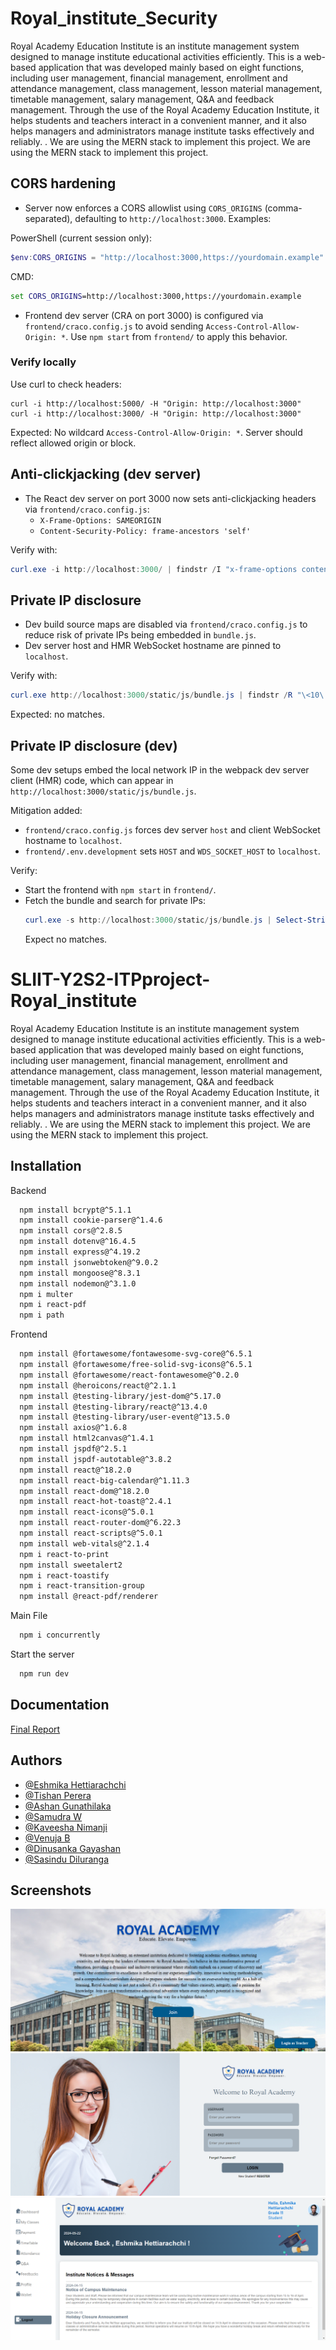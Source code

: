 # Royal_institute_Security

Royal Academy Education Institute is an institute management system designed to manage institute educational activities efficiently. This is a web-based application that was developed mainly based on eight functions, including user management, financial management, enrollment and attendance management, class management, lesson material management, timetable management, salary management, Q&A and feedback management. Through the use of the Royal Academy Education Institute, it helps students and teachers interact in a convenient manner, and it also helps managers and administrators manage institute tasks effectively and reliably. . We are using the MERN stack to implement this project. We are using the MERN stack to implement this project.

## CORS hardening

- Server now enforces a CORS allowlist using `CORS_ORIGINS` (comma-separated), defaulting to `http://localhost:3000`. Examples:

PowerShell (current session only):

```powershell
$env:CORS_ORIGINS = "http://localhost:3000,https://yourdomain.example"
```

CMD:

```bat
set CORS_ORIGINS=http://localhost:3000,https://yourdomain.example
```

- Frontend dev server (CRA on port 3000) is configured via `frontend/craco.config.js` to avoid sending `Access-Control-Allow-Origin: *`. Use `npm start` from `frontend/` to apply this behavior.

### Verify locally

Use curl to check headers:

```
curl -i http://localhost:5000/ -H "Origin: http://localhost:3000"
curl -i http://localhost:3000/ -H "Origin: http://localhost:3000"
```

Expected: No wildcard `Access-Control-Allow-Origin: *`. Server should reflect allowed origin or block.

## Anti-clickjacking (dev server)

- The React dev server on port 3000 now sets anti-clickjacking headers via `frontend/craco.config.js`:
  - `X-Frame-Options: SAMEORIGIN`
  - `Content-Security-Policy: frame-ancestors 'self'`

Verify with:

```powershell
curl.exe -i http://localhost:3000/ | findstr /I "x-frame-options content-security-policy"
```

## Private IP disclosure

- Dev build source maps are disabled via `frontend/craco.config.js` to reduce risk of private IPs being embedded in `bundle.js`.
- Dev server host and HMR WebSocket hostname are pinned to `localhost`.

Verify with:
```powershell
curl.exe http://localhost:3000/static/js/bundle.js | findstr /R "\<10\.[0-9]\|\<192\.168\.|\<172\.(1[6-9]|2[0-9]|3[0-1])\."
```
Expected: no matches.

## Private IP disclosure (dev)

Some dev setups embed the local network IP in the webpack dev server client (HMR) code, which can appear in `http://localhost:3000/static/js/bundle.js`.

Mitigation added:

- `frontend/craco.config.js` forces dev server `host` and client WebSocket hostname to `localhost`.
- `frontend/.env.development` sets `HOST` and `WDS_SOCKET_HOST` to `localhost`.

Verify:

- Start the frontend with `npm start` in `frontend/`.
- Fetch the bundle and search for private IPs:
  ```powershell
  curl.exe -s http://localhost:3000/static/js/bundle.js | Select-String -Pattern '10\.|192\.168\.|172\.(1[6-9]|2[0-9]|3[0-1])\.'
  ```
  Expect no matches.

# SLIIT-Y2S2-ITPproject-Royal_institute

Royal Academy Education Institute is an institute management system designed to manage institute educational activities efficiently. This is a web-based application that was developed mainly based on eight functions, including user management, financial management, enrollment and attendance management, class management, lesson material management, timetable management, salary management, Q&A and feedback management. Through the use of the Royal Academy Education Institute, it helps students and teachers interact in a convenient manner, and it also helps managers and administrators manage institute tasks effectively and reliably. . We are using the MERN stack to implement this project. We are using the MERN stack to implement this project.

## Installation

Backend

```bash
  npm install bcrypt@^5.1.1
  npm install cookie-parser@^1.4.6
  npm install cors@^2.8.5
  npm install dotenv@^16.4.5
  npm install express@^4.19.2
  npm install jsonwebtoken@^9.0.2
  npm install mongoose@^8.3.1
  npm install nodemon@^3.1.0
  npm i multer
  npm i react-pdf
  npm i path
```

Frontend

```bash
  npm install @fortawesome/fontawesome-svg-core@^6.5.1
  npm install @fortawesome/free-solid-svg-icons@^6.5.1
  npm install @fortawesome/react-fontawesome@^0.2.0
  npm install @heroicons/react@^2.1.1
  npm install @testing-library/jest-dom@^5.17.0
  npm install @testing-library/react@^13.4.0
  npm install @testing-library/user-event@^13.5.0
  npm install axios@^1.6.8
  npm install html2canvas@^1.4.1
  npm install jspdf@^2.5.1
  npm install jspdf-autotable@^3.8.2
  npm install react@^18.2.0
  npm install react-big-calendar@^1.11.3
  npm install react-dom@^18.2.0
  npm install react-hot-toast@^2.4.1
  npm install react-icons@^5.0.1
  npm install react-router-dom@^6.22.3
  npm install react-scripts@^5.0.1
  npm install web-vitals@^2.1.4
  npm i react-to-print
  npm install sweetalert2
  npm i react-toastify
  npm i react-transition-group
  npm install @react-pdf/renderer
```

Main File

```bash
  npm i concurrently
```

Start the server

```bash
  npm run dev
```

## Documentation

[Final Report](https://mysliit-my.sharepoint.com/:b:/g/personal/it22004390_my_sliit_lk/EUUtSldM0eJHnle3oDt_JbwB8sWs95ROkxjIZKtOkCFcOw?e=6ANSDc)

## Authors

- [@Eshmika Hettiarachchi](https://github.com/Eshmika)
- [@Tishan Perera](https://github.com/TishanPerera)
- [@Ashan Gunathilaka](https://github.com/AshanGunathilaka)
- [@Samudra W](https://github.com/SamudraW)
- [@Kaveesha Nimanji](https://github.com/nimanjik)
- [@Venuja B](https://github.com/VenujaB)
- [@Dinusanka Gayashan](https://github.com/Dinusanka)
- [@Sasindu Diluranga](https://github.com/Wolferlk)

## Screenshots

![Website Screenshot1](https://github.com/Eshmika/Royal_institute/blob/db779ac34ecfeebafa2ce0b09fb9113f07302dfe/Documentation/screenshot1.png)
![Website Screenshot2](https://github.com/Eshmika/Royal_institute/blob/db779ac34ecfeebafa2ce0b09fb9113f07302dfe/Documentation/screenshot2.png)
![Website Screenshot3](https://github.com/Eshmika/Royal_institute/blob/db779ac34ecfeebafa2ce0b09fb9113f07302dfe/Documentation/screenshot3.png)
